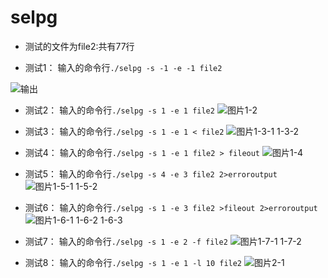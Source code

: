 # selpg
* 测试的文件为file2:共有77行

* 测试1：
输入的命令行`./selpg -s -1 -e -1 file2`

![输出](https://github.com/wuxuemin/selpg/image/1-1.png)


* 测试2：
输入的命令行`./selpg -s 1 -e 1 file2`
![图片1-2]()

* 测试3：
输入的命令行`./selpg -s 1 -e 1 < file2`
![图片1-3-1 1-3-2]()


* 测试4：
输入的命令行`./selpg -s 1 -e 1 file2 > fileout`
![图片1-4]()

* 测试5：
输入的命令行`./selpg -s 4 -e 3 file2 2>erroroutput`
![图片1-5-1 1-5-2]()

* 测试6：
输入的命令行`./selpg -s 1 -e 3 file2 >fileout 2>erroroutput`
![图片1-6-1 1-6-2 1-6-3]()

* 测试7：
输入的命令行`./selpg -s 1 -e 2 -f file2`
![图片1-7-1 1-7-2]()

* 测试8：
输入的命令行`./selpg -s 1 -e 1 -l 10 file2`
![图片2-1]()

